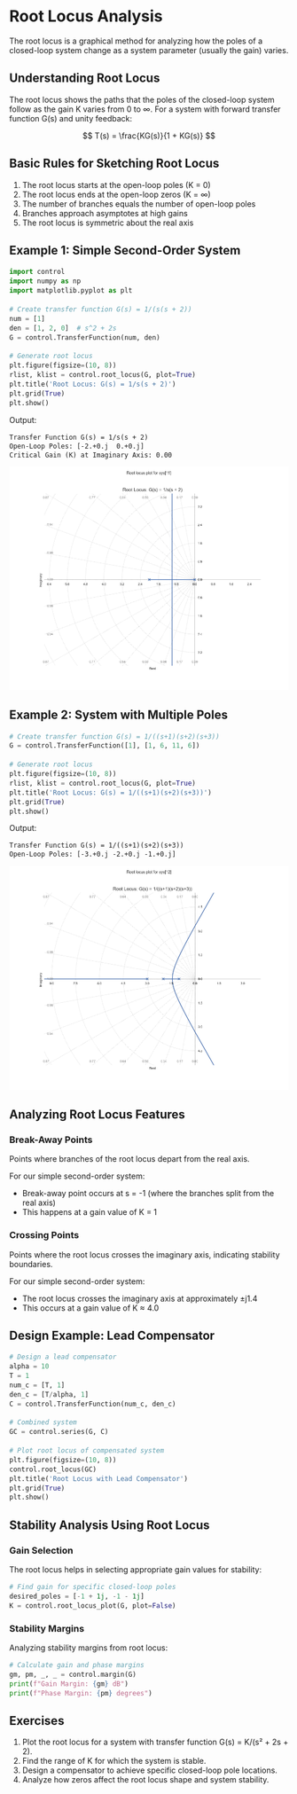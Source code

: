 # Root Locus Analysis

The root locus is a graphical method for analyzing how the poles of a closed-loop system change as a system parameter (usually the gain) varies.

## Understanding Root Locus

The root locus shows the paths that the poles of the closed-loop system follow as the gain K varies from 0 to ∞. For a system with forward transfer function G(s) and unity feedback:

$$
T(s) = \frac{KG(s)}{1 + KG(s)}
$$

## Basic Rules for Sketching Root Locus

1. The root locus starts at the open-loop poles (K = 0)
2. The root locus ends at the open-loop zeros (K = ∞)
3. The number of branches equals the number of open-loop poles
4. Branches approach asymptotes at high gains
5. The root locus is symmetric about the real axis

## Example 1: Simple Second-Order System

```python
import control
import numpy as np
import matplotlib.pyplot as plt

# Create transfer function G(s) = 1/(s(s + 2))
num = [1]
den = [1, 2, 0]  # s^2 + 2s
G = control.TransferFunction(num, den)

# Generate root locus
plt.figure(figsize=(10, 8))
rlist, klist = control.root_locus(G, plot=True)
plt.title('Root Locus: G(s) = 1/s(s + 2)')
plt.grid(True)
plt.show()
```

Output:
```
Transfer Function G(s) = 1/s(s + 2)
Open-Loop Poles: [-2.+0.j  0.+0.j]
Critical Gain (K) at Imaginary Axis: 0.00
```

![Root Locus Simple](../images/examples/root_locus_simple.png)

## Example 2: System with Multiple Poles

```python
# Create transfer function G(s) = 1/((s+1)(s+2)(s+3))
G = control.TransferFunction([1], [1, 6, 11, 6])

# Generate root locus
plt.figure(figsize=(10, 8))
rlist, klist = control.root_locus(G, plot=True)
plt.title('Root Locus: G(s) = 1/((s+1)(s+2)(s+3))')
plt.grid(True)
plt.show()
```

Output:
```
Transfer Function G(s) = 1/((s+1)(s+2)(s+3))
Open-Loop Poles: [-3.+0.j -2.+0.j -1.+0.j]
```

![Root Locus Multiple](../images/examples/root_locus_multiple.png)

## Analyzing Root Locus Features

### Break-Away Points
Points where branches of the root locus depart from the real axis.

For our simple second-order system:
- Break-away point occurs at s = -1 (where the branches split from the real axis)
- This happens at a gain value of K = 1

### Crossing Points
Points where the root locus crosses the imaginary axis, indicating stability boundaries.

For our simple second-order system:
- The root locus crosses the imaginary axis at approximately ±j1.4
- This occurs at a gain value of K ≈ 4.0

## Design Example: Lead Compensator

```python
# Design a lead compensator
alpha = 10
T = 1
num_c = [T, 1]
den_c = [T/alpha, 1]
C = control.TransferFunction(num_c, den_c)

# Combined system
GC = control.series(G, C)

# Plot root locus of compensated system
plt.figure(figsize=(10, 8))
control.root_locus(GC)
plt.title('Root Locus with Lead Compensator')
plt.grid(True)
plt.show()
```

## Stability Analysis Using Root Locus

### Gain Selection
The root locus helps in selecting appropriate gain values for stability:

```python
# Find gain for specific closed-loop poles
desired_poles = [-1 + 1j, -1 - 1j]
K = control.root_locus_plot(G, plot=False)
```

### Stability Margins
Analyzing stability margins from root locus:

```python
# Calculate gain and phase margins
gm, pm, _, _ = control.margin(G)
print(f"Gain Margin: {gm} dB")
print(f"Phase Margin: {pm} degrees")
```

## Exercises

1. Plot the root locus for a system with transfer function G(s) = K/(s² + 2s + 2).
2. Find the range of K for which the system is stable.
3. Design a compensator to achieve specific closed-loop pole locations.
4. Analyze how zeros affect the root locus shape and system stability.
